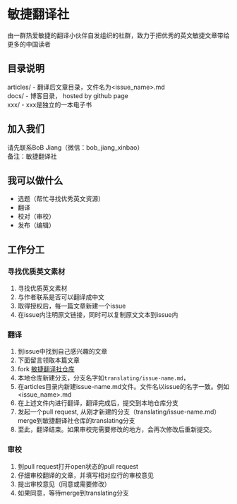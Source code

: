 # 敏捷翻译社
由一群热爱敏捷的翻译小伙伴自发组织的社群，致力于把优秀的英文敏捷文章带给更多的中国读者

## 目录说明
articles/ - 翻译后文章目录，文件名为<issue_name>.md  
docs/ - 博客目录， hosted by github page  
xxx/ - xxx是独立的一本电子书

## 加入我们
请先联系BoB Jiang（微信：bob_jiang_xinbao）  
备注：敏捷翻译社

## 我可以做什么
* 选题（帮忙寻找优秀英文资源）
* 翻译
* 校对（审校）
* 发布（编辑）


## 工作分工

### 寻找优质英文素材
1. 寻找优质英文素材
2. 与作者联系是否可以翻译成中文
3. 取得授权后，每一篇文章新建一个issue
4. 在issue内注明原文链接，同时可以复制原文文本到issue内

### 翻译
1. 到issue中找到自己感兴趣的文章
2. 下面留言领取本篇文章
3. fork [敏捷翻译社仓库](https://github.com/bobjiang/AgileTranslation/)
4. 本地仓库新建分支，分支名字如`translating/issue-name.md`，
5. 在articles目录内新建issue-name.md文件。文件名以issue的名字一致。例如\<issue_name\>.md
6. 在上述文件内进行翻译，翻译完成后，提交到本地仓库分支
7. 发起一个pull request, 从刚才新建的分支（translating/issue-name.md）merge到敏捷翻译社仓库的translating分支
8. 至此，翻译结束。如果审校完需要修改的地方，会再次修改后重新提交。  

### 审校
1. 到pull request打开open状态的pull request
2. 仔细审校翻译的文章，并填写相对应行的审校意见
3. 提出审校意见（同意或需要修改）
4. 如果同意，等待merge到translating分支
